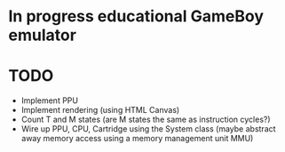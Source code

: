 # In progress educational GameBoy emulator


# TODO
- Implement PPU
- Implement rendering (using HTML Canvas)
- Count T and M states (are M states the same as instruction cycles?)
- Wire up PPU, CPU, Cartridge using the System class (maybe abstract away memory access using a memory management unit MMU)

